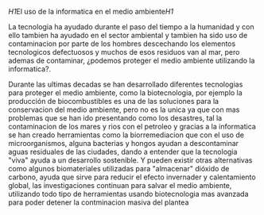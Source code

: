 *H1*El uso de la informatica en el medio ambiente*H1*

La tecnologia ha ayudado durante el paso del tiempo a la humanidad y con ello tambien ha ayudado en
el sector ambiental y tambien ha sido uso de contaminacion por parte de los hombres descechando
los elementos tecnologicos defectuosos y muchos de esos residuos van al mar, pero ademas de contaminar,
¿podemos proteger el medio ambiente utilizando la informatica?.

Durante las ultimas decadas se han desarrollado diferentes tecnologias para proteger el medio ambiente, 
como la biotecnologia, por ejemplo la producción de biocombustibles es una de las soluciones para 
la conservacion del medio ambiente, pero no es la unica ya que con mas problemas que se han ido presentando
como los desastres, tal la contaminacion de los mares y rios con el petroleo y gracias a la informatica 
se han creado herramientas como la biorremediacion que con el uso de microorganismos, alguna bacterias y hongos ayudan a 
descontaminar aguas residuales de las ciudades, dando a entender que la tecnologia "viva" ayuda a un desarrollo sostenible. Y
pueden existir otras alternativas como algunos biomateriales utilizadas para "almacenar" dióxido de carbono, ayuda que sirve para 
reducir el efecto invernader y calentamiento global, las investigaciones continuan para salvar el medio ambiente, utilizando todo
tipo de herramientas usando biotecnologia mas avanzada para poder detener la contminacion masiva del plantea
